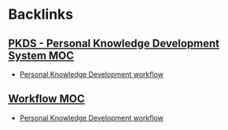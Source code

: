 
# Backlinks
## [PKDS - Personal Knowledge Development System MOC](<PKDS - Personal Knowledge Development System MOC.md>)
- [Personal Knowledge Development workflow](<Personal Knowledge Development workflow.md>)

## [Workflow MOC](<Workflow MOC.md>)
- [Personal Knowledge Development workflow](<Personal Knowledge Development workflow.md>)

